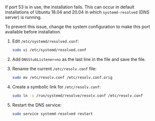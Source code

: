 If port 53 is in use, the installation fails. This can occur in
default installations of Ubuntu 18.04 and 20.04 in which `systemd-resolved` (DNS server) is running.

To prevent this issue, change the system configuration to make this port available
before installation.

1. Edit `/etc/systemd/resolved.conf`: 

    ```sh
    sudo vi /etc/systemd/resolved.conf
    ```

1. Add `DNSStubListener=no` as the last line in the file and save the file.

1. Rename the current `/etc/resolv.conf` file:

    ```sh
    sudo mv /etc/resolv.conf /etc/resolv.conf.orig
    ```

1. Create a symbolic link for `/etc/resolv.conf`:

    ```sh
    sudo ln -s /run/systemd/resolve/resolv.conf /etc/resolv.conf
    ```

1. Restart the DNS service:

    ```sh
    sudo service systemd-resolved restart
    ```

